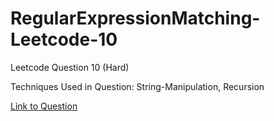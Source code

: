 # RegularExpressionMatching-Leetcode-10

Leetcode Question 10 (Hard)

Techniques Used in Question:
String-Manipulation, Recursion

[Link to Question](https://leetcode.com/problems/regular-expression-matching/)
